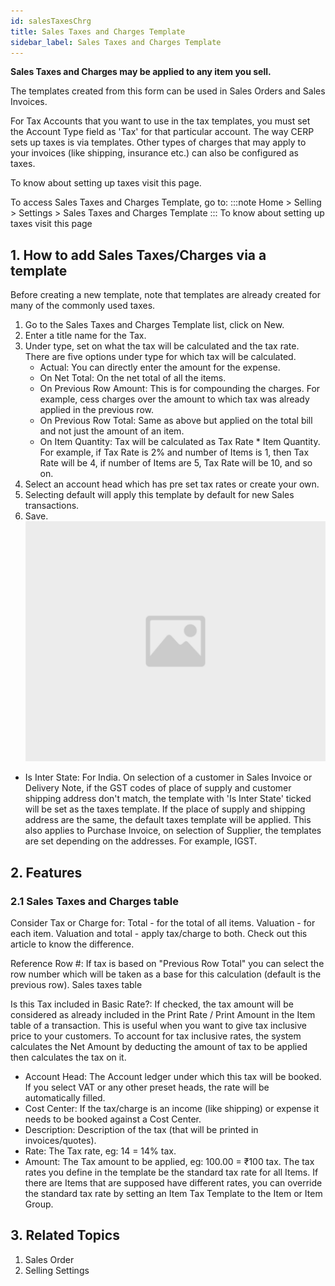 ```yaml
---
id: salesTaxesChrg
title: Sales Taxes and Charges Template
sidebar_label: Sales Taxes and Charges Template
---
```


**Sales Taxes and Charges may be applied to any item you sell.**

The templates created from this form can be used in Sales Orders and Sales Invoices.

For Tax Accounts that you want to use in the tax templates, you must set the Account Type field as 'Tax' for that particular account. The way CERP sets up taxes is via templates. Other types of charges that may apply to your invoices (like shipping, insurance etc.) can also be configured as taxes.

To know about setting up taxes visit this page.

To access Sales Taxes and Charges Template, go to:
:::note
Home > Selling > Settings > Sales Taxes and Charges Template
:::
To know about setting up taxes visit this page

## 1. How to add Sales Taxes/Charges via a template

Before creating a new template, note that templates are already created for many of the commonly used taxes.

1. Go to the Sales Taxes and Charges Template list, click on New.
1. Enter a title name for the Tax.
1. Under type, set on what the tax will be calculated and the tax rate. There are five options under type for which tax will be calculated.
   - Actual: You can directly enter the amount for the expense.
   - On Net Total: On the net total of all the items.
   - On Previous Row Amount: This is for compounding the charges. For example, cess charges over the amount to which tax was already applied in the previous row.
   - On Previous Row Total: Same as above but applied on the total bill and not just the amount of an item.
   - On Item Quantity: Tax will be calculated as Tax Rate \* Item Quantity. For example, if Tax Rate is 2% and number of Items is 1, then Tax Rate will be 4, if number of Items are 5, Tax Rate will be 10, and so on.
1. Select an account head which has pre set tax rates or create your own.
1. Selecting default will apply this template by default for new Sales transactions.
1. Save.
   ![image](images/image.jpg)

- Is Inter State: For India. On selection of a customer in Sales Invoice or Delivery Note, if the GST codes of place of supply and customer shipping address don't match, the template with 'Is Inter State' ticked will be set as the taxes template. If the place of supply and shipping address are the same, the default taxes template will be applied. This also applies to Purchase Invoice, on selection of Supplier, the templates are set depending on the addresses. For example, IGST.

## 2. Features

### 2.1 Sales Taxes and Charges table

Consider Tax or Charge for: Total - for the total of all items. Valuation - for each item. Valuation and total - apply tax/charge to both. Check out this article to know the difference.

Reference Row #: If tax is based on "Previous Row Total" you can select the row number which will be taken as a base for this calculation (default is the previous row). Sales taxes table

Is this Tax included in Basic Rate?: If checked, the tax amount will be considered as already included in the Print Rate / Print Amount in the Item table of a transaction. This is useful when you want to give tax inclusive price to your customers. To account for tax inclusive rates, the system calculates the Net Amount by deducting the amount of tax to be applied then calculates the tax on it.

- Account Head: The Account ledger under which this tax will be booked. If you select VAT or any other preset heads, the rate will be automatically filled.
- Cost Center: If the tax/charge is an income (like shipping) or expense it needs to be booked against a Cost Center.
- Description: Description of the tax (that will be printed in invoices/quotes).
- Rate: The Tax rate, eg: 14 = 14% tax.
- Amount: The Tax amount to be applied, eg: 100.00 = ₹100 tax.
  The tax rates you define in the template be the standard tax rate for all Items. If there are Items that are supposed have different rates, you can override the standard tax rate by setting an Item Tax Template to the Item or Item Group.

## 3. Related Topics

1. Sales Order
1. Selling Settings
